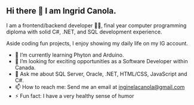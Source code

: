 Hi there 👋 I am Ingrid Canola. 
-----------------------------------

I am a frontend/backend developer 👨‍💻, final year computer programming diploma with solid C#, .NET, and SQL development experience.

Aside coding fun projects, I enjoy showing my daily life on my IG account.

- 🌱 I’m currently learning Phyton and Arduino.
- 💞️ I’m looking for exciting opportunities as a Software Developer within Canada.
- 💬 Ask me about SQL Server, Oracle, .NET, HTML/CSS, JavaScript and C#.
- 📫 How to reach me: Send me an email at inginelacanola@gmail.com
- ⚡ Fun fact: I have a very healthy sense of humor 


<!---
igcanola/igcanola is a ✨ special ✨ repository because its `README.md` (this file) appears on your GitHub profile.
You can click the Preview link to take a look at your changes.
--->
